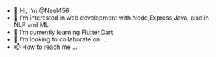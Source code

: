 - 👋 Hi, I’m @Neel456
- 👀 I’m interested in web development with Node,Express,Java, also in NLP and ML
- 🌱 I’m currently learning Flutter,Dart
- 💞️ I’m looking to collaborate on ...
- 📫 How to reach me ...

<!---
Neel456/Neel456 is a ✨ special ✨ repository because its `README.md` (this file) appears on your GitHub profile.
You can click the Preview link to take a look at your changes.
--->
